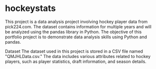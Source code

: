 # hockeystats

This project is a data analysis project involving hockey player data from pick224.com. The dataset contains information for multiple years and will be analyzed using the pandas library in Python. The objective of this portfolio project is to demonstrate data analysis skills using Python and pandas.

Dataset
The dataset used in this project is stored in a CSV file named "QMJHLData.csv." The data includes various attributes related to hockey players, such as player statistics, draft information, and season details.
